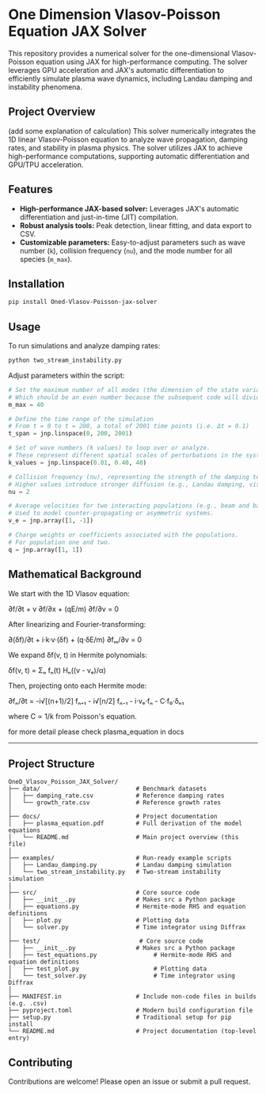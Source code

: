 # One Dimension Vlasov-Poisson Equation JAX Solver

This repository provides a numerical solver for the one-dimensional Vlasov-Poisson equation using JAX for high-performance computing. The solver leverages GPU acceleration and JAX's automatic differentiation to efficiently simulate plasma wave dynamics, including Landau damping and instability phenomena.

## Project Overview
(add some explanation of calculation)
This solver numerically integrates the 1D linear Vlasov-Poisson equation to analyze wave propagation, damping rates, and stability in plasma physics. The solver utilizes JAX to achieve high-performance computations, supporting automatic differentiation and GPU/TPU acceleration.

## Features
- **High-performance JAX-based solver:** Leverages JAX's automatic differentiation and just-in-time (JIT) compilation.
- **Robust analysis tools:** Peak detection, linear fitting, and data export to CSV.
- **Customizable parameters:** Easy-to-adjust parameters such as wave number (`k`), collision frequency (`nu`), and the mode number for all species (`m_max`).

## Installation
```bash
pip install Oned-Vlasov-Poisson-jax-solver
```

## Usage
To run simulations and analyze damping rates:

```bash
python two_stream_instability.py
```

Adjust parameters within the script:
```python
# Set the maximum number of all modes (the dimension of the state variable)
# Which should be an even number because the subsequent code will divide it into two groups
m_max = 40

# Define the time range of the simulation
# From t = 0 to t = 200, a total of 2001 time points (i.e. Δt = 0.1)
t_span = jnp.linspace(0, 200, 2001)

# Set of wave numbers (k values) to loop over or analyze.
# These represent different spatial scales of perturbations in the system.
k_values = jnp.linspace(0.01, 0.40, 40)

# Collision frequency (nu), representing the strength of the damping term.
# Higher values introduce stronger diffusion (e.g., Landau damping, viscosity).
nu = 2

# Average velocities for two interacting populations (e.g., beam and background).
# Used to model counter-propagating or asymmetric systems.
v_e = jnp.array([1, -1])

# Charge weights or coefficients associated with the populations.
# For population one and two.
q = jnp.array([1, 1])
```

## Mathematical Background

We start with the 1D Vlasov equation:

∂f/∂t + v ∂f/∂x + (qE/m) ∂f/∂v = 0

After linearizing and Fourier-transforming:

∂(δf)/∂t + i·k·v·(δf) + (q·δE/m) ∂fₘ/∂v = 0

We expand δf(v, t) in Hermite polynomials:

δf(v, t) = Σₙ fₙ(t) Hₙ((v - vₑ)/α)

Then, projecting onto each Hermite mode:

∂fₙ/∂t = -i√[(n+1)/2] fₙ₊₁ - i√[n/2] fₙ₋₁ - i·vₑ·fₙ - C·f₀·δₙ₁

where C ∝ 1/k from Poisson's equation.

for more detail please check plasma_equation in docs 

---

## Project Structure
```
OneD_Vlasov_Poisson_JAX_Solver/
├── data/                           # Benchmark datasets
│   ├── damping_rate.csv            # Reference damping rates
│   └── growth_rate.csv             # Reference growth rates
│
├── docs/                           # Project documentation
│   ├── plasma_equation.pdf         # Full derivation of the model equations
│   └── README.md                   # Main project overview (this file)
│
├── examples/                       # Run-ready example scripts
│   ├── Landau_damping.py           # Landau damping simulation
│   └── two_stream_instability.py   # Two-stream instability simulation
│
├── src/                            # Core source code
│   ├── __init__.py                 # Makes src a Python package
│   ├── equations.py                # Hermite-mode RHS and equation definitions
│   ├── plot.py                     # Plotting data
│   └── solver.py                   # Time integrator using Diffrax
│
├── test/                            # Core source code
│   ├── __init__.py                 # Makes src a Python package
│   ├── test_equations.py                # Hermite-mode RHS and equation definitions
│   ├── test_plot.py                     # Plotting data
│   └── test_solver.py                   # Time integrator using Diffrax
│
├── MANIFEST.in                     # Include non-code files in builds (e.g. .csv)
├── pyproject.toml                  # Modern build configuration file
├── setup.py                        # Traditional setup for pip install
└── README.md                       # Project documentation (top-level entry)
```

## Contributing
Contributions are welcome! Please open an issue or submit a pull request.
